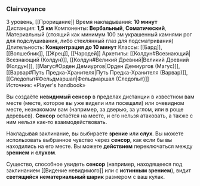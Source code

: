 ### Clairvoyance

3 уровень, [[Прорицание]]
Время накладывания: **10 минут**
Дистанция: **1,5 км**
Компоненты: **Вербальный**, **Соматический**, Материальный (стоящий как минимум 100 зм украшенный камнями рог для подслушивания, либо стеклянный глаз для подсматривания)
Длительность: **Концентрация до 10 минут**
Классы: [[Бард]], [[Волшебник]], [[Жрец]], [[Чародей]]
Архетипы: [[Колдун#Всезнающий|Всезнающий (Колдун)]], [[Колдун#Великий Древний|Великий Древний (Колдун)]], [[Магус#Орден Демиургов|Орден Демиургов (Магус)]], [[Варвар#Путь Предка-Хранителя|Путь Предка-Хранителя (Варвар)]], [[Следопыт#Фельдмаршал|Фельдмаршал (Следопыт)]]
Источник: «Player's handbook»

Вы создаёте **невидимый сенсор** в пределах дистанции в известном вам месте (месте, которое вы уже видели или посещали) или очевидном месте, незнакомом вам (например, за дверью, за углом, или в роще деревьев). **Сенсор** остаётся на месте, и его нельзя атаковать, а также с ним нельзя как-то взаимодействовать.

Накладывая заклинание, вы выбираете **зрение** или **слух**. Вы можете использовать выбранное чувство через **сенсор**, как если бы вы находились на его месте. Вы можете **действием** переключаться между **зрением** и **слухом**.

Существо, способное увидеть **сенсор** (например, находящееся под заклинанием [[Видение невидимого]] или с **истинным зрением**), видит **светящийся нематериальный шарик** размером с ваш кулак.